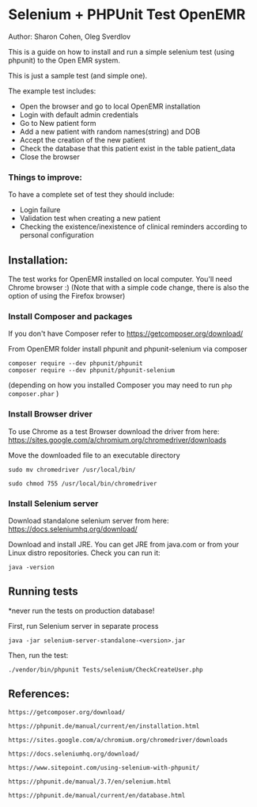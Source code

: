 # Selenium + PHPUnit Test OpenEMR

Author: Sharon Cohen, Oleg Sverdlov


This is a guide on how to install and run a simple selenium test (using phpunit) to the Open EMR system.

This is just a sample test (and simple one).

The example test includes:

* Open the browser and go to local OpenEMR installation
* Login with default admin credentials
* Go to New patient form
* Add a new patient with random names(string) and DOB
* Accept the creation of the new patient
* Check the database that this patient exist in the table patient_data
* Close the  browser

### Things to improve:

To have a complete set of test they should include:

* Login failure
* Validation test when creating a new patient
* Checking the existence/inexistence of clinical reminders according to personal configuration 

## Installation:

The test works for OpenEMR installed on local computer. You'll need Chrome browser :)
(Note that with a simple code change, there is also the option of using the Firefox browser)

### Install Composer and packages

If you don't have Composer refer to https://getcomposer.org/download/

From OpenEMR folder install phpunit and phpunit-selenium via composer

    composer require --dev phpunit/phpunit
    composer require --dev phpunit/phpunit-selenium

(depending on how you installed Composer you may need to run `php composer.phar` )

### Install Browser driver

To use Chrome as a test Browser download the driver from here: https://sites.google.com/a/chromium.org/chromedriver/downloads

Move the downloaded file to an executable directory

    sudo mv chromedriver /usr/local/bin/ 

    sudo chmod 755 /usr/local/bin/chromedriver


### Install Selenium server

Download standalone selenium server from here: https://docs.seleniumhq.org/download/

Download and install JRE. You can get JRE from java.com or from your Linux distro repositories. Check you can run it: 

    java -version


## Running tests

*never run the tests on production database!

First, run Selenium server in separate process

    java -jar selenium-server-standalone-<version>.jar

Then, run the test:

    ./vendor/bin/phpunit Tests/selenium/CheckCreateUser.php

## References:

    https://getcomposer.org/download/

    https://phpunit.de/manual/current/en/installation.html

    https://sites.google.com/a/chromium.org/chromedriver/downloads

    https://docs.seleniumhq.org/download/

    https://www.sitepoint.com/using-selenium-with-phpunit/

    https://phpunit.de/manual/3.7/en/selenium.html

    https://phpunit.de/manual/current/en/database.html


